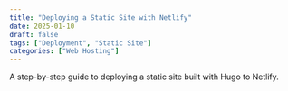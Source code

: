 ```yaml
---
title: "Deploying a Static Site with Netlify"
date: 2025-01-10
draft: false
tags: ["Deployment", "Static Site"]
categories: ["Web Hosting"]
---
```


A step-by-step guide to deploying a static site built with Hugo to Netlify.